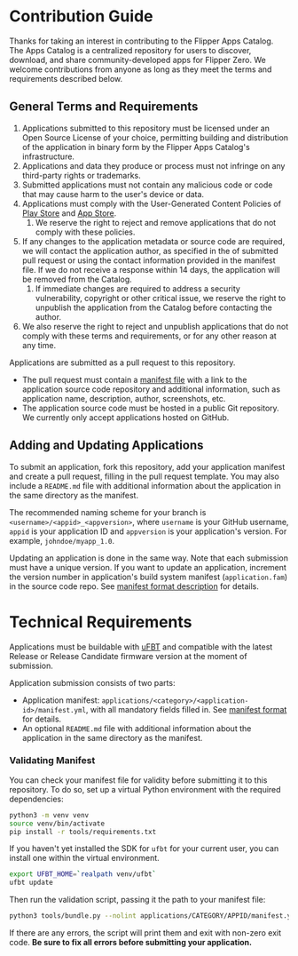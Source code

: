 # Contribution Guide

Thanks for taking an interest in contributing to the Flipper Apps Catalog. The Apps Catalog is a centralized repository for users to discover, download, and share community-developed apps for Flipper Zero. We welcome contributions from anyone as long as they meet the terms and requirements described below.


## General Terms and Requirements

 1. Applications submitted to this repository must be licensed under an Open Source License of your choice, permitting building and distribution of the application in binary form by the Flipper Apps Catalog's infrastructure.
 2. Applications and data they produce or process must not infringe on any third-party rights or trademarks.
 3. Submitted applications must not contain any malicious code or code that may cause harm to the user's device or data.
 4. Applications must comply with the User-Generated Content Policies of [Play Store](https://support.google.com/googleplay/android-developer/answer/9876937) and [App Store](https://developer.apple.com/app-store/review/guidelines/#user-generated-content).
    1. We reserve the right to reject and remove applications that do not comply with these policies.
 5. If any changes to the application metadata or source code are required, we will contact the application author, as specified in the of submitted pull request or using the contact information provided in the manifest file. If we do not receive a response within 14 days, the application will be removed from the Catalog.
    1. If immediate changes are required to address a security vulnerability, copyright or other critical issue, we reserve the right to unpublish the application from the Catalog before contacting the author.
 6. We also reserve the right to reject and unpublish applications that do not comply with these terms and requirements, or for any other reason at any time.

Applications are submitted as a pull request to this repository.

 * The pull request must contain a [manifest file](./Manifest.md) with a link to the application source code repository and additional information, such as application name, description, author, screenshots, etc. 
 * The application source code must be hosted in a public Git repository. We currently only accept applications hosted on GitHub.


## Adding and Updating Applications

To submit an application, fork this repository, add your application manifest and create a pull request, filling in the pull request template. You may also include a `README.md` file with additional information about the application in the same directory as the manifest.

The recommended naming scheme for your branch is `<username>/<appid>_<appversion>`, where `username` is your GitHub username, `appid` is your application ID and `appversion` is your application's version. For example, `johndoe/myapp_1.0`.

Updating an application is done in the same way. Note that each submission must have a unique version. If you want to update an application, increment the version number in application's build system manifest (`application.fam`) in the source code repo. See [manifest format description](./Manifest.md#application-version) for details.

# Technical Requirements

Applications must be buildable with [uFBT](https://pypi.org/project/ufbt/) and compatible with the latest Release or Release Candidate firmware version at the moment of submission.

Application submission consists of two parts:
 - Application manifest: `applications/<category>/<application-id>/manifest.yml`, with all mandatory fields filled in. See [manifest format](./Manifest.md) for details.
 - An optional `README.md` file with additional information about the application in the same directory as the manifest.

### Validating Manifest

You can check your manifest file for validity before submitting it to this repository. To do so, set up a virtual Python environment with the required dependencies:

```bash
python3 -m venv venv
source venv/bin/activate
pip install -r tools/requirements.txt
```

If you haven't yet installed the SDK for `ufbt` for your current user, you can install one within the virtual environment.

```bash
export UFBT_HOME=`realpath venv/ufbt`
ufbt update
```

Then run the validation script, passing it the path to your manifest file:

```bash
python3 tools/bundle.py --nolint applications/CATEGORY/APPID/manifest.yml bundle.zip
```

If there are any errors, the script will print them and exit with non-zero exit code. **Be sure to fix all errors before submitting your application.**
